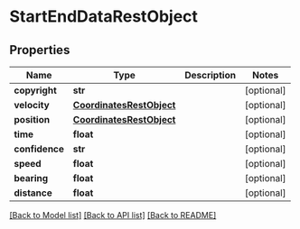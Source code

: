 # StartEndDataRestObject

## Properties
Name | Type | Description | Notes
------------ | ------------- | ------------- | -------------
**copyright** | **str** |  | [optional] 
**velocity** | [**CoordinatesRestObject**](CoordinatesRestObject.md) |  | [optional] 
**position** | [**CoordinatesRestObject**](CoordinatesRestObject.md) |  | [optional] 
**time** | **float** |  | [optional] 
**confidence** | **str** |  | [optional] 
**speed** | **float** |  | [optional] 
**bearing** | **float** |  | [optional] 
**distance** | **float** |  | [optional] 

[[Back to Model list]](../README.md#documentation-for-models) [[Back to API list]](../README.md#documentation-for-api-endpoints) [[Back to README]](../README.md)


